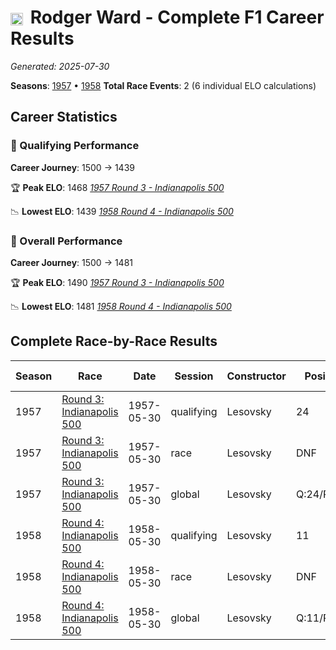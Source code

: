 # <img src="https://upload.wikimedia.org/wikipedia/commons/a/a4/Flag_of_the_United_States.svg" alt="United States" width="20" height="auto" style="vertical-align: middle; margin-right: 5px;" onerror="this.outerHTML='🇺🇸'; this.style.marginRight='5px';"/> Rodger Ward - Complete F1 Career Results

*Generated: 2025-07-30*

**Seasons**: [1957](../seasons/1957-season-report) • [1958](../seasons/1958-season-report)
**Total Race Events**: 2 (6 individual ELO calculations)

## Career Statistics

### 🏁 Qualifying Performance
**Career Journey**: 1500 → 1439

🏆 **Peak ELO**: 1468
   *[1957 Round 3 - Indianapolis 500](../seasons/1957-season-report#round-3-indianapolis-500)*

📉 **Lowest ELO**: 1439
   *[1958 Round 4 - Indianapolis 500](../seasons/1958-season-report#round-4-indianapolis-500)*

### 🌟 Overall Performance
**Career Journey**: 1500 → 1481

🏆 **Peak ELO**: 1490
   *[1957 Round 3 - Indianapolis 500](../seasons/1957-season-report#round-3-indianapolis-500)*

📉 **Lowest ELO**: 1481
   *[1958 Round 4 - Indianapolis 500](../seasons/1958-season-report#round-4-indianapolis-500)*


## Complete Race-by-Race Results

| Season | Race | Date | Session | Constructor | Position | Starting ELO | ELO Change | Final ELO | Teammate |
|--------|------|------|---------|-------------|----------|--------------|------------|-----------|----------|
| 1957 | [Round 3: Indianapolis 500](../seasons/1957-season-report#round-3-indianapolis-500) | 1957-05-30 | qualifying | Lesovsky | 24 | 1500 | -32 | 1468 | <img src="https://upload.wikimedia.org/wikipedia/commons/a/a4/Flag_of_the_United_States.svg" alt="United States" width="20" height="auto" style="vertical-align: middle; margin-right: 5px;" onerror="this.outerHTML='🇺🇸'; this.style.marginRight='5px';"/> Gene Hartley |
| 1957 | [Round 3: Indianapolis 500](../seasons/1957-season-report#round-3-indianapolis-500) | 1957-05-30 | race | Lesovsky | DNF | 1500 | N/A | 1500 | <img src="https://upload.wikimedia.org/wikipedia/commons/a/a4/Flag_of_the_United_States.svg" alt="United States" width="20" height="auto" style="vertical-align: middle; margin-right: 5px;" onerror="this.outerHTML='🇺🇸'; this.style.marginRight='5px';"/> Gene Hartley |
| 1957 | [Round 3: Indianapolis 500](../seasons/1957-season-report#round-3-indianapolis-500) | 1957-05-30 | global | Lesovsky | Q:24/R:DNF | 1500 | -10 | 1490 | <img src="https://upload.wikimedia.org/wikipedia/commons/a/a4/Flag_of_the_United_States.svg" alt="United States" width="20" height="auto" style="vertical-align: middle; margin-right: 5px;" onerror="this.outerHTML='🇺🇸'; this.style.marginRight='5px';"/> Gene Hartley |
| 1958 | [Round 4: Indianapolis 500](../seasons/1958-season-report#round-4-indianapolis-500) | 1958-05-30 | qualifying | Lesovsky | 11 | 1468 | -29 | 1439 | <img src="https://upload.wikimedia.org/wikipedia/commons/a/a4/Flag_of_the_United_States.svg" alt="United States" width="20" height="auto" style="vertical-align: middle; margin-right: 5px;" onerror="this.outerHTML='🇺🇸'; this.style.marginRight='5px';"/> Jack Turner |
| 1958 | [Round 4: Indianapolis 500](../seasons/1958-season-report#round-4-indianapolis-500) | 1958-05-30 | race | Lesovsky | DNF | 1500 | N/A | 1500 | <img src="https://upload.wikimedia.org/wikipedia/commons/a/a4/Flag_of_the_United_States.svg" alt="United States" width="20" height="auto" style="vertical-align: middle; margin-right: 5px;" onerror="this.outerHTML='🇺🇸'; this.style.marginRight='5px';"/> Jack Turner |
| 1958 | [Round 4: Indianapolis 500](../seasons/1958-season-report#round-4-indianapolis-500) | 1958-05-30 | global | Lesovsky | Q:11/R:DNF | 1490 | -9 | 1481 | <img src="https://upload.wikimedia.org/wikipedia/commons/a/a4/Flag_of_the_United_States.svg" alt="United States" width="20" height="auto" style="vertical-align: middle; margin-right: 5px;" onerror="this.outerHTML='🇺🇸'; this.style.marginRight='5px';"/> Jack Turner |
